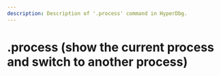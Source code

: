 ```yaml
---
description: Description of '.process' command in HyperDbg.
---
```


# .process \(show the current process and switch to another process\)

